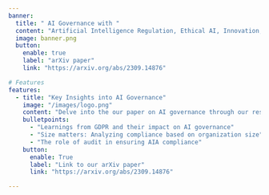```yaml
---
banner:
  title: " AI Governance with "
  content: "Artificial Intelligence Regulation, Ethical AI, Innovation, Compliance, AI Systems"
  image: banner.png
  button:
    enable: true
    label: "arXiv paper"
    link: "https://arxiv.org/abs/2309.14876"

# Features
features:
  - title: "Key Insights into AI Governance"
    image: "/images/logo.png"
    content: "Delve into the our paper on AI governance through our research in the Netherlands. Discover how the proposed APPRAISE framework addresses challenges and provides valuable insights for organizations. "
    bulletpoints:
      - "Learnings from GDPR and their impact on AI governance"
      - "Size matters: Analyzing compliance based on organization size"
      - "The role of audit in ensuring AIA compliance"
    button:
      enable: True
      label: "Link to our arXiv paper"
      link: "https://arxiv.org/abs/2309.14876"

---
```

